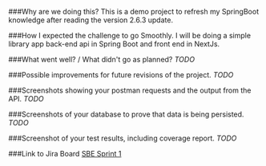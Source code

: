 ###Why are we doing this?
This is a demo project to refresh my SpringBoot knowledge after reading the version 2.6.3 update.

###How I expected the challenge to go
Smoothly. I will be doing a simple library app back-end api in Spring Boot and front end in 
NextJs.

###What went well? / What didn't go as planned?
_TODO_

###Possible improvements for future revisions of the project.
_TODO_

###Screenshots showing your postman requests and the output from the API.
_TODO_

###Screenshots of your database to prove that data is being persisted.
_TODO_

###Screenshot of your test results, including coverage report.
_TODO_

###Link to Jira Board
[SBE Sprint 1](https://codebase101.atlassian.net/jira/software/projects/SBE/boards/5)
